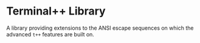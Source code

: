 # Terminal++ Library

A library providing extensions to the ANSI escape sequences on which the advanced `t++` features are built on. 
